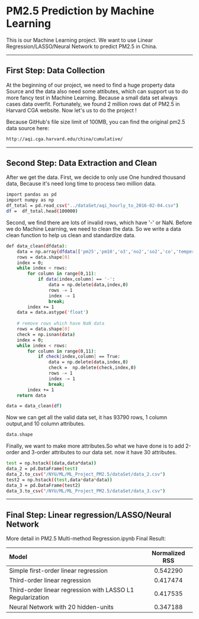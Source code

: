 # PM2.5 Prediction by Machine Learning
This is our Machine Learning project. We want to use Linear Regression/LASSO/Neural Network to predict PM2.5 in China.

---------------------------
## First Step: Data Collection 

At the beginning of our project, we need to find a huge property data Source and the data also need some attibutes, which can support us to do more fancy test in Machine Learning. Because a small data set always cases data overfit. Fortunately, we found 2 million rows dat of PM2.5 in Harvard CGA website. Now let's us to do the project ! 

Because GitHub's file size limit of 100MB, you can find the original pm2.5 data source here:
```sh
http://aqi.cga.harvard.edu/china/cumulative/
```

---------------------------
## Second Step: Data Extraction and Clean
After we get the data. First, we decide to only use One hundred thousand data, Because it's need long time to process two million data.
```sh
import pandas as pd
import numpy as np
df_total = pd.read_csv("../dataSet/aqi_hourly_to_2016-02-04.csv")
df =  df_total.head(100000)
```
Second, we find there are lots of invalid rows, which have '-' or NaN. Before we do Machine Learning, we need to clean the data. So we write a data clean function to help us clean and standardize data.
```sh
def data_clean(dfdata):
    data = np.array(dfdata[['pm25','pm10','o3','no2','so2','co','temperature','dewpoint','pressure','humidity','wind']])
    rows = data.shape[0]
    index = 0;
    while index < rows:
        for column in range(0,11):
            if data[index,column] == '-':
                data = np.delete(data,index,0)
                rows -= 1
                index -= 1
                break;
        index += 1
    data = data.astype('float')
    
    # remove rows which have NaN data
    rows = data.shape[0]
    check = np.isnan(data)
    index = 0;    
    while index < rows:
        for column in range(0,11):
            if check[index,column] == True:
                data = np.delete(data,index,0)
                check =  np.delete(check,index,0)
                rows -= 1
                index -= 1
                break;
        index += 1    
    return data

data = data_clean(df)  
```
Now we can get all the valid data set, it has 93790 rows, 1 column output,and 10 column attributes.
```sh
data.shape
```
Finally, we want to make more attributes.So what we have done is to add 2-order and 3-order attributes to our data set. now it have 30 attributes.
```sh
test = np.hstack((data,data*data))
data_2 = pd.DataFrame(test)
data_2.to_csv("/NYU/ML/ML_Project_PM2.5/dataSet/data_2.csv")
test2 = np.hstack((test,data*data*data))
data_3 = pd.DataFrame(test2)
data_3.to_csv("/NYU/ML/ML_Project_PM2.5/dataSet/data_3.csv")
```

---------------------------
## Final Step: Linear regression/LASSO/Neural Network
More detail in PM2.5 Multi-method Regression.ipynb
Final Result:

| Model        | Normalized RSS | 
| :---         |     :---:      |
| Simple first-order linear regression   | 0.542290     |
| Third-order linear regression     | 0.417474       |
| Third-order linear regression with LASSO L1 Regularization     | 0.417535       |
| Neural Network with 20 hidden-units     | 0.347188       |
